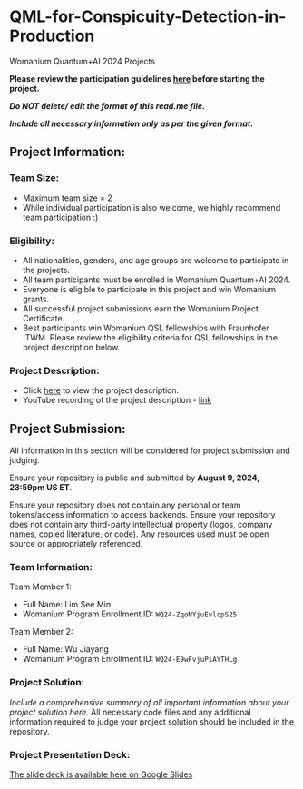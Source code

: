 # QML-for-Conspicuity-Detection-in-Production
Womanium Quantum+AI 2024 Projects

**Please review the participation guidelines [here](https://github.com/womanium-quantum/Quantum-AI-2024) before starting the project.**

_**Do NOT delete/ edit the format of this read.me file.**_

_**Include all necessary information only as per the given format.**_

## Project Information:

### Team Size:
  - Maximum team size = 2
  - While individual participation is also welcome, we highly recommend team participation :)

### Eligibility:
  - All nationalities, genders, and age groups are welcome to participate in the projects.
  - All team participants must be enrolled in Womanium Quantum+AI 2024.
  - Everyone is eligible to participate in this project and win Womanium grants.
  - All successful project submissions earn the Womanium Project Certificate.
  - Best participants win Womanium QSL fellowships with Fraunhofer ITWM. Please review the eligibility criteria for QSL fellowships in the project description below.

### Project Description:
  - Click [here](https://drive.google.com/file/d/1AcctFeXjchtEhYzPUsHpP_b4HGlI4kq9/view?usp=sharing) to view the project description.
  - YouTube recording of the project description - [link](https://youtu.be/Ac1ihFcTRTc?si=i6AIVfQQh8ymYQYp)

## Project Submission:
All information in this section will be considered for project submission and judging.

Ensure your repository is public and submitted by **August 9, 2024, 23:59pm US ET**.

Ensure your repository does not contain any personal or team tokens/access information to access backends. Ensure your repository does not contain any third-party intellectual property (logos, company names, copied literature, or code). Any resources used must be open source or appropriately referenced.

### Team Information:
Team Member 1:
 - Full Name: Lim See Min
 - Womanium Program Enrollment ID: `WQ24-ZqoNYjuEvlcpS25`


Team Member 2:
 - Full Name: Wu Jiayang
 - Womanium Program Enrollment ID: `WQ24-E9wFvjuPiAYTHLg`


### Project Solution:
_Include a comprehensive summary of all important information about your project solution here._
All necessary code files and any additional information required to judge your project solution should be included in the repository. 

### Project Presentation Deck:
[The slide deck is available here on Google Slides](https://docs.google.com/presentation/d/1qUByHxJ93iQsU6faiowyLAIzHhBio2wGTxkthyWygVE/edit)

